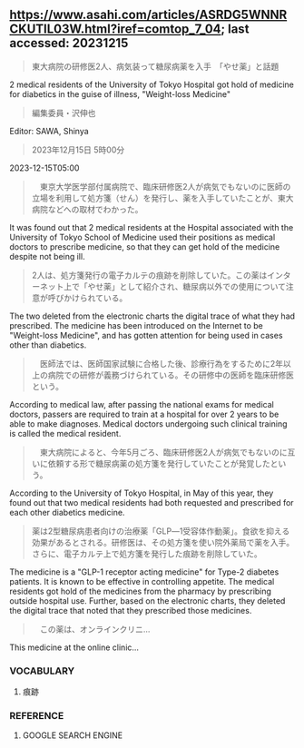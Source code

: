 ## https://www.asahi.com/articles/ASRDG5WNNRCKUTIL03W.html?iref=comtop_7_04; last accessed: 20231215

> 東大病院の研修医2人、病気装って糖尿病薬を入手　「やせ薬」と話題

2 medical residents of the University of Tokyo Hospital got hold of medicine for diabetics in the guise of illness, "Weight-loss Medicine"

> 編集委員・沢伸也

Editor: SAWA, Shinya

> 2023年12月15日 5時00分

2023-12-15T05:00

>　東京大学医学部付属病院で、臨床研修医2人が病気でもないのに医師の立場を利用して処方箋（せん）を発行し、薬を入手していたことが、東大病院などへの取材でわかった。

It was found out that 2 medical residents at the Hospital associated with the University of Tokyo School of Medicine used their positions as medical doctors to prescribe medicine, so that they can get hold of the medicine despite not being ill.

> 2人は、処方箋発行の電子カルテの痕跡を削除していた。この薬はインターネット上で「やせ薬」として紹介され、糖尿病以外での使用について注意が呼びかけられている。

The two deleted from the electronic charts the digital trace of what they had prescribed. The medicine has been introduced on the Internet to be "Weight-loss Medicine", and has gotten attention for being used in cases other than diabetics.

>　医師法では、医師国家試験に合格した後、診療行為をするために2年以上の病院での研修が義務づけられている。その研修中の医師を臨床研修医という。

According to medical law, after passing the national exams for medical doctors, passers are required to train at a hospital for over 2 years to be able to make diagnoses. Medical doctors undergoing such clinical training is called the medical resident.

>　東大病院によると、今年5月ごろ、臨床研修医2人が病気でもないのに互いに依頼する形で糖尿病薬の処方箋を発行していたことが発覚したという。

According to the University of Tokyo Hospital, in May of this year, they found out that two medical residents had both requested and prescribed for each other diabetics medicine.

> 薬は2型糖尿病患者向けの治療薬「GLP―1受容体作動薬」。食欲を抑える効果があるとされる。研修医は、その処方箋を使い院外薬局で薬を入手。さらに、電子カルテ上で処方箋を発行した痕跡を削除していた。

The medicine is a "GLP-1 receptor acting medicine" for Type-2 diabetes patients. It is known to be effective in controlling appetite. The medical residents got hold of the medicines from the pharmacy by prescribing outside hospital use. Further, based on the electronic charts, they deleted the digital trace that noted that they prescribed those medicines.

>　この薬は、オンラインクリニ…

This medicine at the online clinic...

### VOCABULARY

1) 痕跡

### REFERENCE

1) GOOGLE SEARCH ENGINE